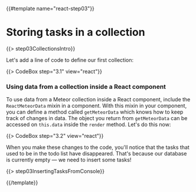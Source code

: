 {{#template name="react-step03"}}

# Storing tasks in a collection

{{> step03CollectionsIntro}}

Let's add a line of code to define our first collection:

{{> CodeBox step="3.1" view="react"}}

### Using data from a collection inside a React component

To use data from a Meteor collection inside a React component, include the `ReactMeteorData` mixin in a component. With this mixin in your component, you can define a method called `getMeteorData` which knows how to keep track of changes in data. The object you return from `getMeteorData` can be accessed on `this.data` inside the `render` method. Let's do this now:

{{> CodeBox step="3.2" view="react"}}

When you make these changes to the code, you'll notice that the tasks that used to be in the todo list have disappeared. That's because our database is currently empty &mdash; we need to insert some tasks!

{{> step03InsertingTasksFromConsole}}

{{/template}}
